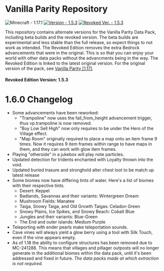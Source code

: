 # Vanilla Parity Repository
![Minecraft - 1.17.1](https://img.shields.io/badge/Minecraft-1.18.1-7AB357)
[![Version - 1.5.3](https://img.shields.io/badge/Version-1.6.0-3366FF)](https://github.com/CraftyG/vanilla_parity/wiki)
[![Revoked Ver. - 1.5.3](https://img.shields.io/badge/Revoked_Ver.-1.5.3-ee7722)](https://github.com/CraftyG/vanilla_parity/wiki)

This repository contains alternate versions for the Vanilla Parity Data Pack, including beta builds and the revoked version. The beta builds are experimental and less stable than the full release, so expect things to not work as intended. The Revoked Edition removes the extra Bedrock advancements that were in the original. This is so that you can enjoy your world with other data packs without the advancments being in the way. The Revoked Edition is linked to the latest original version. For the original version of the pack, see [Vanilla Parity [1.17]](https://www.planetminecraft.com/data-pack/vanilla-parity/).
#### Revoked Edition Version: 1.5.3

 # 1.6.0 Changelog
  - Some advancements have been reworked:
    - "Trampoline" now uses the fall_from_height advancement trigger, thus vp.trampoline is now removed.
    - "Buy Low Sell High" now only requires to be under the Hero of the Village effect.
    - "Map Room" originally required to place a map onto an item frame 9 times. Now it requires 9 item frames within range to have maps in them, and they can work with glow item frames.
  - Playing "otherside" in a jukebox will play note particles.
  - Updated detection for tridents enchanted with Loyalty thrown into the void.
  - Updated buried trasure and stronghold alter chest loot to be match up latest release 
  - Some biomes now have differing tints of water. Here's a list of biomes with their respective tints.
    - Desert: Keppel
    - Badlands, Savannas and their variants: Wintergreen Dream
    - Mushroom Fields: Manatee
    - Taiga, Snowy Taiga, and Old Growth Taigas: Celadon Green
    - Snowy Plains, Ice Spikes, and Snowy Beach: Cobalt Blue
    - Jungles and their variants: Blue-Green
    - The End and outer islands: Medium Purple
  - Teleporting with ender pearls make teleportation sounds.
  - Cave vines will always yield a glow berry using a tool with Silk Touch, even if the vine appears empty.
  - As of 1.18 the ability to configure structures has been removed due to MC-241288. This means that villages and pillager outposts will no longer generate in the additional biomes within the data pack, until it's been addressed and fixed in future.
*The data packs made at which extraction is not required.*

